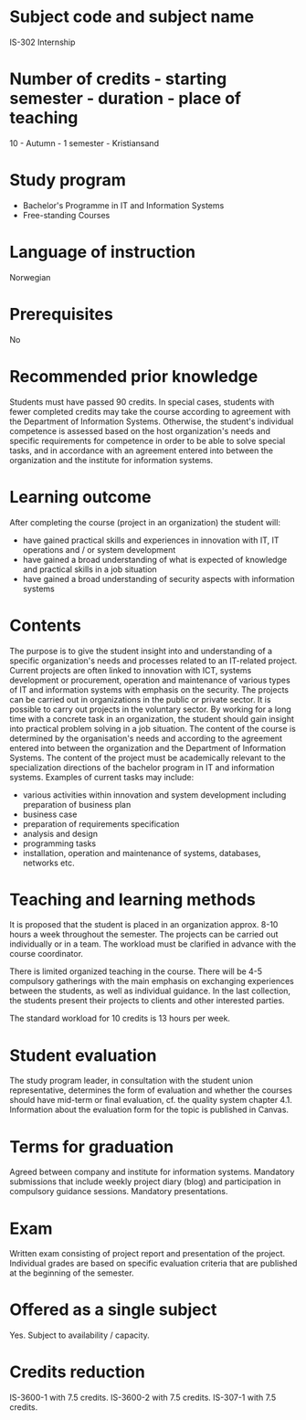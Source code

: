# Subject code and subject name
IS-302 Internship

# Number of credits - starting semester - duration - place of teaching
10 - Autumn - 1 semester - Kristiansand

# Study program
* Bachelor's Programme in IT and Information Systems
* Free-standing Courses

# Language of instruction
Norwegian

# Prerequisites
No

# Recommended prior knowledge
Students must have passed 90 credits. In special cases, students with fewer completed credits may take the course according to agreement with the Department of Information Systems. Otherwise, the student's individual competence is assessed based on the host organization's needs and specific requirements for competence in order to be able to solve special tasks, and in accordance with an agreement entered into between the organization and the institute for information systems.

# Learning outcome
After completing the course (project in an organization) the student will:
* have gained practical skills and experiences in innovation with IT, IT operations and / or system development
* have gained a broad understanding of what is expected of knowledge and practical skills in a job situation
* have gained a broad understanding of security aspects with information systems

# Contents
The purpose is to give the student insight into and understanding of a specific organization's needs and processes related to an IT-related project. Current projects are often linked to innovation with ICT, systems development or procurement, operation and maintenance of various types of IT and information systems with emphasis on the security. The projects can be carried out in organizations in the public or private sector. It is possible to carry out projects in the voluntary sector. By working for a long time with a concrete task in an organization, the student should gain insight into practical problem solving in a job situation. The content of the course is determined by the organisation's needs and according to the agreement entered into between the organization and the Department of Information Systems. The content of the project must be academically relevant to the specialization directions of the bachelor program in IT and information systems. Examples of current tasks may include:
* various activities within innovation and system development including preparation of business plan
* business case
* preparation of requirements specification
* analysis and design
* programming tasks
* installation, operation and maintenance of systems, databases, networks etc.

# Teaching and learning methods
It is proposed that the student is placed in an organization approx. 8-10 hours a week throughout the semester. The projects can be carried out individually or in a team. The workload must be clarified in advance with the course coordinator.

There is limited organized teaching in the course. There will be 4-5 compulsory gatherings with the main emphasis on exchanging experiences between the students, as well as individual guidance. In the last collection, the students present their projects to clients and other interested parties.

The standard workload for 10 credits is 13 hours per week.

# Student evaluation
The study program leader, in consultation with the student union representative, determines the form of evaluation and whether the courses should have mid-term or final evaluation, cf. the quality system chapter 4.1. Information about the evaluation form for the topic is published in Canvas.

# Terms for graduation
Agreed between company and institute for information systems. Mandatory submissions that include weekly project diary (blog) and participation in compulsory guidance sessions. Mandatory presentations.

# Exam
Written exam consisting of project report and presentation of the project. Individual grades are based on specific evaluation criteria that are published at the beginning of the semester.

# Offered as a single subject
Yes. Subject to availability / capacity.

# Credits reduction
IS-3600-1 with 7.5 credits.
IS-3600-2 with 7.5 credits.
IS-307-1 with 7.5 credits.
